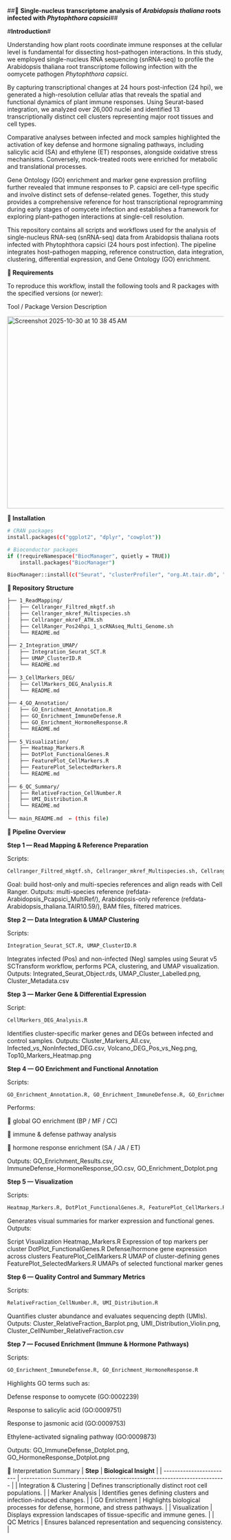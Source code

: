 
##🧬 **Single-nucleus transcriptome analysis of *Arabidopsis thaliana* roots infected with *Phytophthora capsici***##

#**Introduction**#

Understanding how plant roots coordinate immune responses at the cellular level is fundamental for dissecting host–pathogen interactions. In this study, we employed single-nucleus RNA sequencing (snRNA-seq) to profile the Arabidopsis thaliana root transcriptome following infection with the oomycete pathogen *Phytophthora capsici*.

By capturing transcriptional changes at 24 hours post-infection (24 hpi), we generated a high-resolution cellular atlas that reveals the spatial and functional dynamics of plant immune responses. Using Seurat-based integration, we analyzed over 26,000 nuclei and identified 13 transcriptionally distinct cell clusters representing major root tissues and cell types.

Comparative analyses between infected and mock samples highlighted the activation of key defense and hormone signaling pathways, including salicylic acid (SA) and ethylene (ET) responses, alongside oxidative stress mechanisms. Conversely, mock-treated roots were enriched for metabolic and translational processes.

Gene Ontology (GO) enrichment and marker gene expression profiling further revealed that immune responses to P. capsici are cell-type specific and involve distinct sets of defense-related genes. Together, this study provides a comprehensive reference for host transcriptional reprogramming during early stages of oomycete infection and establishes a framework for exploring plant–pathogen interactions at single-cell resolution.

This repository contains all scripts and workflows used for the analysis of single-nucleus RNA-seq (snRNA-seq) data from Arabidopsis thaliana roots infected with Phytophthora capsici (24 hours post infection).
The pipeline integrates host–pathogen mapping, reference construction, data integration, clustering, differential expression, and Gene Ontology (GO) enrichment.

**🧩 Requirements**

To reproduce this workflow, install the following tools and R packages with the specified versions (or newer):

Tool / Package	Version	Description

<img width="814" height="446" alt="Screenshot 2025-10-30 at 10 38 45 AM" src="https://github.com/user-attachments/assets/2f1ede4e-6123-4ab1-9c8d-bb10390f1555" />


**🧰 Installation**
```bash 
# CRAN packages
install.packages(c("ggplot2", "dplyr", "cowplot"))

# Bioconductor packages
if (!requireNamespace("BiocManager", quietly = TRUE))
    install.packages("BiocManager")

BiocManager::install(c("Seurat", "clusterProfiler", "org.At.tair.db", "enrichplot"))
```

**📂 Repository Structure**
```bash
├── 1_ReadMapping/
│   ├── Cellranger_Filtred_mkgtf.sh
│   ├── Cellranger_mkref_Multispecies.sh
│   ├── Cellranger_mkref_ATH.sh
│   ├── CellRanger_Pos24hpi_1_scRNAseq_Multi_Genome.sh
│   └── README.md
│
├── 2_Integration_UMAP/
│   ├── Integration_Seurat_SCT.R
│   ├── UMAP_ClusterID.R
│   └── README.md
│
├── 3_CellMarkers_DEG/
│   ├── CellMarkers_DEG_Analysis.R
│   └── README.md
│
├── 4_GO_Annotation/
│   ├── GO_Enrichment_Annotation.R
│   ├── GO_Enrichment_ImmuneDefense.R
│   ├── GO_Enrichment_HormoneResponse.R
│   └── README.md
│
├── 5_Visualization/
│   ├── Heatmap_Markers.R
│   ├── DotPlot_FunctionalGenes.R
│   ├── FeaturePlot_CellMarkers.R
│   ├── FeaturePlot_SelectedMarkers.R
│   └── README.md
│
├── 6_QC_Summary/
│   ├── RelativeFraction_CellNumber.R
│   ├── UMI_Distribution.R
│   └── README.md
│
└── main_README.md  ← (this file)
``` 
**🧬 Pipeline Overview**

**Step 1 — Read Mapping & Reference Preparation**

Scripts:
```bash
Cellranger_Filtred_mkgtf.sh, Cellranger_mkref_Multispecies.sh, Cellranger_mkref_ATH.sh, CellRanger_Pos24hpi_1_scRNAseq_Multi_Genome.sh
```
Goal: build host-only and multi-species references and align reads with Cell Ranger.
Outputs: multi-species reference (refdata-Arabidopsis_Pcapsici_MultiRef/),
Arabidopsis-only reference (refdata-Arabidopsis_thaliana.TAIR10.59/), BAM files, filtered matrices.

**Step 2 — Data Integration & UMAP Clustering**

Scripts:
```bash
Integration_Seurat_SCT.R, UMAP_ClusterID.R
```
Integrates infected (Pos) and non-infected (Neg) samples using Seurat v5 SCTransform workflow, performs PCA, clustering, and UMAP visualization.
Outputs: Integrated_Seurat_Object.rds, UMAP_Cluster_Labelled.png, Cluster_Metadata.csv

**Step 3 — Marker Gene & Differential Expression**

Script:
```bash
CellMarkers_DEG_Analysis.R
```
Identifies cluster-specific marker genes and DEGs between infected and control samples.
Outputs:
Cluster_Markers_All.csv, Infected_vs_NonInfected_DEG.csv, Volcano_DEG_Pos_vs_Neg.png, Top10_Markers_Heatmap.png

**Step 4 — GO Enrichment and Functional Annotation**

Scripts:
```bash
GO_Enrichment_Annotation.R, GO_Enrichment_ImmuneDefense.R, GO_Enrichment_HormoneResponse.R
```
Performs:

🧠 global GO enrichment (BP / MF / CC)

🦠 immune & defense pathway analysis

🌿 hormone response enrichment (SA / JA / ET)

Outputs:
GO_Enrichment_Results.csv, ImmuneDefense_HormoneResponse_GO.csv, GO_Enrichment_Dotplot.png

**Step 5 — Visualization**

Scripts:
```bash
Heatmap_Markers.R, DotPlot_FunctionalGenes.R, FeaturePlot_CellMarkers.R, FeaturePlot_SelectedMarkers.R
```
Generates visual summaries for marker expression and functional genes.
Outputs:

Script	Visualization
Heatmap_Markers.R	Expression of top markers per cluster
DotPlot_FunctionalGenes.R	Defense/hormone gene expression across clusters
FeaturePlot_CellMarkers.R	UMAP of cluster-defining genes
FeaturePlot_SelectedMarkers.R	UMAPs of selected functional marker genes

**Step 6 — Quality Control and Summary Metrics**

Scripts:
```bash
RelativeFraction_CellNumber.R, UMI_Distribution.R
```
Quantifies cluster abundance and evaluates sequencing depth (UMIs).
Outputs:
Cluster_RelativeFraction_Barplot.png, UMI_Distribution_Violin.png, Cluster_CellNumber_RelativeFraction.csv

**Step 7 — Focused Enrichment (Immune & Hormone Pathways)**

Scripts:
```bash
GO_Enrichment_ImmuneDefense.R, GO_Enrichment_HormoneResponse.R
```
Highlights GO terms such as:

Defense response to oomycete (GO:0002239)

Response to salicylic acid (GO:0009751)

Response to jasmonic acid (GO:0009753)

Ethylene-activated signaling pathway (GO:0009873)

Outputs:
GO_ImmuneDefense_Dotplot.png, GO_HormoneResponse_Dotplot.png

🧠 Interpretation Summary
| **Step**                 | **Biological Insight**                                                     |
| ------------------------ | -------------------------------------------------------------------------- |
| Integration & Clustering | Defines transcriptionally distinct root cell populations.                  |
| Marker Analysis          | Identifies genes defining clusters and infection-induced changes.          |
| GO Enrichment            | Highlights biological processes for defense, hormone, and stress pathways. |
| Visualization            | Displays expression landscapes of tissue-specific and immune genes.        |
| QC Metrics               | Ensures balanced representation and sequencing consistency.                |


